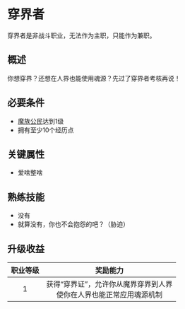 # 穿界者

穿界者是非战斗职业，无法作为主职，只能作为兼职。

## 概述

你想穿界？还想在人界也能使用魂源？先过了穿界者考核再说！

## 必要条件

* <a href="../citizen" target="_blank">魔族公民</a>达到1级
* 拥有至少10个经历点

## 关键属性

* 爱啥整啥

## 熟练技能

* 没有
* 就算没有，你也不会抱怨的吧？（胁迫）

## 升级收益

职业等级|奖励能力
:--:|:--:
1|获得“穿界证”，允许你从魔界穿界到人界<br>使你在人界也能正常应用魂源机制